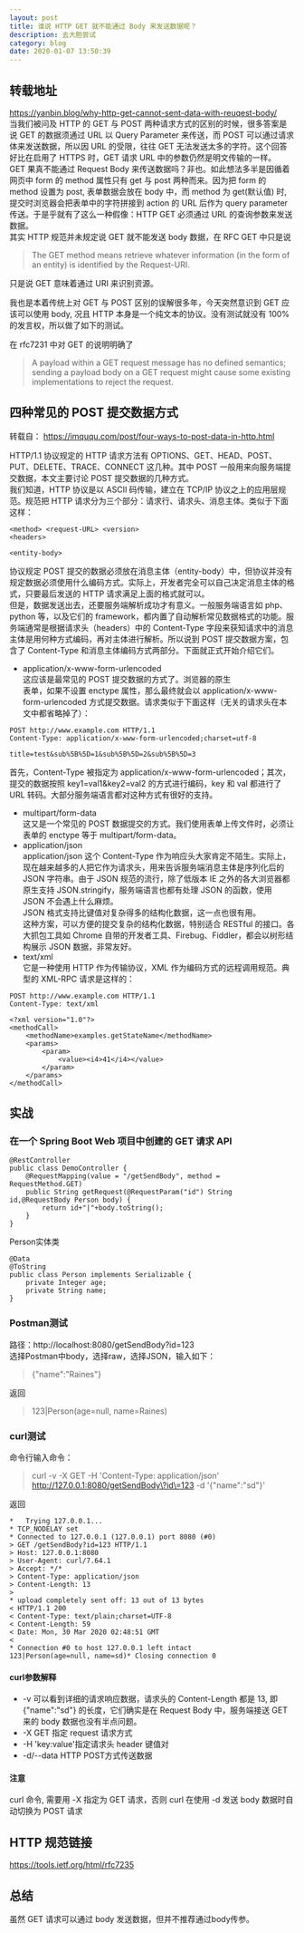 ```yaml
---
layout: post
title: 谁说 HTTP GET 就不能通过 Body 来发送数据呢？
description: 去大胆尝试
category: blog
date: 2020-01-07 13:50:39
---
```


## 转载地址  
https://yanbin.blog/why-http-get-cannot-sent-data-with-reuqest-body/  
当我们被问及 HTTP 的 GET 与 POST 两种请求方式的区别的时候，很多答案是说 GET 的数据须通过 URL 以 Query Parameter 来传送，而 POST 可以通过请求体来发送数据，所以因 URL 的受限，往往 GET 无法发送太多的字符。这个回答好比在启用了 HTTPS 时，GET 请求 URL 中的参数仍然是明文传输的一样。  
GET 果真不能通过 Request Body 来传送数据吗？非也。如此想法多半是因循着网页中 form 的 method 属性只有 get 与 post 两种而来。因为把 form 的 method 设置为 post, 表单数据会放在 body 中，而 method 为 get(默认值) 时, 提交时浏览器会把表单中的字符拼接到 action 的 URL 后作为 query parameter 传送。于是乎就有了这么一种假像：HTTP GET 必须通过 URL 的查询参数来发送数据。  
其实 HTTP 规范并未规定说 GET 就不能发送 body 数据，在 RFC GET 中只是说  

> The GET method means retrieve whatever information (in the form of an entity) is identified by the Request-URI.

只是说 GET 意味着通过 URI 来识别资源。

我也是本着传统上对 GET 与 POST 区别的误解很多年，今天突然意识到 GET 应该可以使用 body, 况且 HTTP 本身是一个纯文本的协议。没有测试就没有 100% 的发言权，所以做了如下的测试。

在 rfc7231 中对 GET 的说明明确了  
> A payload within a GET request message has no defined semantics;
sending a payload body on a GET request might cause some existing
implementations to reject the request.  

## 四种常见的 POST 提交数据方式
转载自： https://imququ.com/post/four-ways-to-post-data-in-http.html  

HTTP/1.1 协议规定的 HTTP 请求方法有 OPTIONS、GET、HEAD、POST、PUT、DELETE、TRACE、CONNECT 这几种。其中 POST 一般用来向服务端提交数据，本文主要讨论 POST 提交数据的几种方式。   
我们知道，HTTP 协议是以 ASCII 码传输，建立在 TCP/IP 协议之上的应用层规范。规范把 HTTP 请求分为三个部分：请求行、请求头、消息主体。类似于下面这样：  

```
<method> <request-URL> <version>
<headers>

<entity-body>
```
协议规定 POST 提交的数据必须放在消息主体（entity-body）中，但协议并没有规定数据必须使用什么编码方式。实际上，开发者完全可以自己决定消息主体的格式，只要最后发送的 HTTP 请求满足上面的格式就可以。  
但是，数据发送出去，还要服务端解析成功才有意义。一般服务端语言如 php、python 等，以及它们的 framework，都内置了自动解析常见数据格式的功能。服务端通常是根据请求头（headers）中的 Content-Type 字段来获知请求中的消息主体是用何种方式编码，再对主体进行解析。所以说到 POST 提交数据方案，包含了 Content-Type 和消息主体编码方式两部分。下面就正式开始介绍它们。  
- application/x-www-form-urlencoded  
这应该是最常见的 POST 提交数据的方式了。浏览器的原生 <form> 表单，如果不设置 enctype 属性，那么最终就会以 application/x-www-form-urlencoded 方式提交数据。请求类似于下面这样（无关的请求头在本文中都省略掉了）：  

```
POST http://www.example.com HTTP/1.1
Content-Type: application/x-www-form-urlencoded;charset=utf-8

title=test&sub%5B%5D=1&sub%5B%5D=2&sub%5B%5D=3
```
首先，Content-Type 被指定为 application/x-www-form-urlencoded；其次，提交的数据按照 key1=val1&key2=val2 的方式进行编码，key 和 val 都进行了 URL 转码。大部分服务端语言都对这种方式有很好的支持。   
- multipart/form-data  
这又是一个常见的 POST 数据提交的方式。我们使用表单上传文件时，必须让 <form> 表单的 enctype 等于 multipart/form-data。   
- application/json  
application/json 这个 Content-Type 作为响应头大家肯定不陌生。实际上，现在越来越多的人把它作为请求头，用来告诉服务端消息主体是序列化后的 JSON 字符串。由于 JSON 规范的流行，除了低版本 IE 之外的各大浏览器都原生支持 JSON.stringify，服务端语言也都有处理 JSON 的函数，使用 JSON 不会遇上什么麻烦。  
JSON 格式支持比键值对复杂得多的结构化数据，这一点也很有用。  
这种方案，可以方便的提交复杂的结构化数据，特别适合 RESTful 的接口。各大抓包工具如 Chrome 自带的开发者工具、Firebug、Fiddler，都会以树形结构展示 JSON 数据，非常友好。  
- text/xml  
它是一种使用 HTTP 作为传输协议，XML 作为编码方式的远程调用规范。典型的 XML-RPC 请求是这样的：

```
POST http://www.example.com HTTP/1.1 
Content-Type: text/xml

<?xml version="1.0"?>
<methodCall>
    <methodName>examples.getStateName</methodName>
    <params>
        <param>
            <value><i4>41</i4></value>
        </param>
    </params>
</methodCall>
```

## 实战

### 在一个 Spring Boot Web 项目中创建的 GET 请求 API

```
@RestController
public class DemoController {
    @RequestMapping(value = "/getSendBody", method = RequestMethod.GET)
    public String getRequest(@RequestParam("id") String id,@RequestBody Person body) {
        return id+"|"+body.toString();
    }
}
```
Person实体类

```
@Data
@ToString
public class Person implements Serializable {
    private Integer age;
    private String name;
}
```

### Postman测试
路径：http://localhost:8080/getSendBody?id=123   
选择Postman中body，选择raw，选择JSON，输入如下：

> {"name":"Raines"}

返回

> 123|Person(age=null, name=Raines)

### curl测试

命令行输入命令：  
> curl -v -X GET -H 'Content-Type: application/json' http://127.0.0.1:8080/getSendBody\?id\=123 -d '{"name":"sd"}'

返回   
```
*   Trying 127.0.0.1...
* TCP_NODELAY set
* Connected to 127.0.0.1 (127.0.0.1) port 8080 (#0)
> GET /getSendBody?id=123 HTTP/1.1
> Host: 127.0.0.1:8080
> User-Agent: curl/7.64.1
> Accept: */*
> Content-Type: application/json
> Content-Length: 13
>
* upload completely sent off: 13 out of 13 bytes
< HTTP/1.1 200
< Content-Type: text/plain;charset=UTF-8
< Content-Length: 59
< Date: Mon, 30 Mar 2020 02:48:51 GMT
<
* Connection #0 to host 127.0.0.1 left intact
123|Person(age=null, name=sd)* Closing connection 0
```

#### curl参数解释
- -v    可以看到详细的请求响应数据，请求头的 Content-Length 都是 13, 即 {"name":"sd"} 的长度，它们确实是在 Request Body 中，服务端接送 GET 来的 body 数据也没有半点问题。  
- -X GET    指定 request 请求方式  
- -H    'key:value'指定请求头 header 键值对
- -d/--data <data>  HTTP POST方式传送数据

#### 注意
curl 命令, 需要用 -X 指定为 GET 请求，否则 curl 在使用 -d 发送 body 数据时自动切换为 POST 请求

## HTTP 规范链接
https://tools.ietf.org/html/rfc7235

## 总结
虽然 GET 请求可以通过 body 发送数据，但并不推荐通过body传参。









































